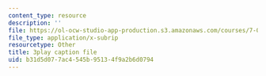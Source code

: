 ```yaml
---
content_type: resource
description: ''
file: https://ol-ocw-studio-app-production.s3.amazonaws.com/courses/7-013-introductory-biology-spring-2013/b31d5d077ac4545b95134f9a2b6d0794_BK1afo-GMag.vtt
file_type: application/x-subrip
resourcetype: Other
title: 3play caption file
uid: b31d5d07-7ac4-545b-9513-4f9a2b6d0794
---
```

